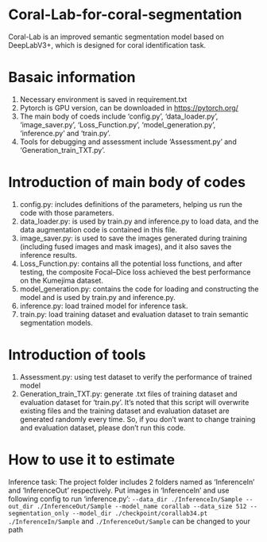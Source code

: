 # Coral-Lab-for-coral-segmentation
Coral-Lab is an improved semantic segmentation model based on DeepLabV3+, which is designed for coral identification task.

# Basaic information
1. Necessary environment is saved in requirement.txt
2. Pytorch is GPU version, can be downloaded in https://pytorch.org/
3. The main body of coeds include ‘config.py’, ‘data_loader.py’, ‘image_saver.py’, ‘Loss_Function.py’, ‘model_generation.py’, ‘inference.py’ and ‘train.py’.
4. Tools for debugging and assessment include ‘Assessment.py’ and ‘Generation_train_TXT.py’.

# Introduction of main body of codes
1)	config.py: includes definitions of the parameters, helping us run the code with those parameters.
2)	data_loader.py: is used by train.py and inference.py to load data, and the data augmentation code is contained in this file.
3)	image_saver.py: is used to save the images generated during training (including fused images and mask images), and it also saves the inference results.
4)	Loss_Function.py: contains all the potential loss functions, and after testing, the composite Focal–Dice loss achieved the best performance on the Kumejima dataset.
5)	model_generation.py: contains the code for loading and constructing the model and is used by train.py and inference.py.
6)	inference.py: load trained model for inference task.
7)	train.py: load training dataset and evaluation dataset to train semantic segmentation models.

# Introduction of tools
1)	Assessment.py: using test dataset to verify the performance of trained model
2)	Generation_train_TXT.py: generate .txt files of training dataset and evaluation dataset for ‘train.py’. It’s noted that this script will overwrite existing files and the training dataset and evaluation dataset are generated randomly every time. So, if you don’t want to change training and evaluation dataset, please don’t run this code. 

# How to use it to estimate
Inference task: The project folder includes 2 folders named as ‘InferenceIn’ and ‘InferenceOut’ respectively. Put images in ‘InferenceIn’ and use following config to run ‘inference.py’:
`--data_dir ./InferenceIn/Sample --out_dir ./InferenceOut/Sample --model_name corallab --data_size 512 --segmentation_only --model_dir ./checkpoint/corallab34.pt`
`./InferenceIn/Sample` and `./InferenceOut/Sample` can be changed to your path
